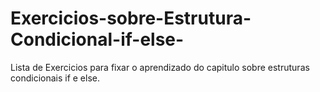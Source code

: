 # Exercicios-sobre-Estrutura-Condicional-if-else-
Lista de Exercicios para fixar o aprendizado do capitulo sobre estruturas condicionais if e else.
